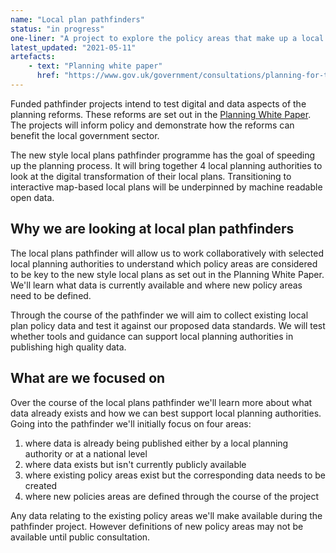```yaml
---
name: "Local plan pathfinders"
status: "in progress"
one-liner: "A project to explore the policy areas that make up a local plan"
latest_updated: "2021-05-11"
artefacts:
    - text: "Planning white paper"
      href: "https://www.gov.uk/government/consultations/planning-for-the-future"
---
```


Funded pathfinder projects intend to test digital and data aspects of the planning reforms. These reforms are set out in the [Planning White Paper](https://www.gov.uk/government/consultations/planning-for-the-future). The projects will inform policy and demonstrate how the reforms can benefit the local government sector.

The new style local plans pathfinder programme has the goal of speeding up the planning process. It will bring together 4 local planning authorities to look at the digital transformation of their local plans. Transitioning to interactive map-based local plans will be underpinned by machine readable open data. 

## Why we are looking at local plan pathfinders

The local plans pathfinder will allow us to work collaboratively with selected local planning authorities to understand which policy areas are considered to be key to the new style local plans as set out in the Planning White Paper. We'll learn what data is currently available and where new policy areas need to be defined.

Through the course of the pathfinder we will aim to collect existing local plan policy data and test it against our proposed data standards. We will test whether tools and guidance can support local planning authorities in publishing high quality data.

## What are we focused on

Over the course of the local plans pathfinder we'll learn more about what data already exists and how we can best support local planning authorities. Going into the pathfinder we'll initially focus on four areas:

1. where data is already being published either by a local planning authority or at a national level
2. where data exists but isn't currently publicly available
3. where existing policy areas exist but the corresponding data needs to be created
4. where new policies areas are defined through the course of the project

Any data relating to the existing policy areas we'll make available during the pathfinder project. However definitions of new policy areas may not be available until public consultation.